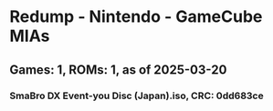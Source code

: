# Redump - Nintendo - GameCube MIAs
## Games: 1, ROMs: 1, as of 2025-03-20

### SmaBro DX Event-you Disc (Japan).iso, CRC: 0dd683ce
